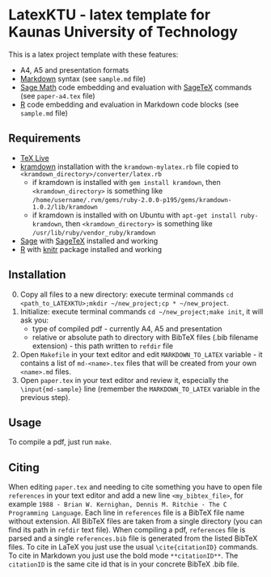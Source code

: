 # LatexKTU - latex template for Kaunas University of Technology

This is a latex project template with these features:

* A4, A5 and presentation formats
* [Markdown](http://daringfireball.net/projects/markdown/) syntax (see `sample.md` file)
* [Sage Math](http://www.sagemath.org/) code embedding and evaluation with [SageTeX](http://www.sagemath.org/doc/tutorial/sagetex.html) commands (see `paper-a4.tex` file)
* [R](http://www.r-project.org/) code embedding and evaluation in Markdown code blocks (see `sample.md` file)

## Requirements

* [TeX Live](http://www.tug.org/texlive/)
* [kramdown](http://kramdown.gettalong.org/) installation with the `kramdown-mylatex.rb` file copied to `<kramdown_directory>/converter/latex.rb`
  * if kramdown is installed with `gem install kramdown`, then `<kramdown_directory>` is something like `/home/username/.rvm/gems/ruby-2.0.0-p195/gems/kramdown-1.0.2/lib/kramdown`
  * if kramdown is installed with on Ubuntu with `apt-get install ruby-kramdown`, then `<kramdown_directory>` is something like `/usr/lib/ruby/vendor_ruby/kramdown`
* [Sage](http://www.sagemath.org/) with [SageTeX](http://www.sagemath.org/doc/tutorial/sagetex.html) installed and working
* [R](http://www.r-project.org/) with [knitr](http://yihui.name/knitr/) package installed and working

## Installation

0. Copy all files to a new directory: execute terminal commands `cd <path_to_LATEXKTU>;mkdir ~/new_project;cp * ~/new_project`.
0. Initialize: execute terminal commands `cd ~/new_project;make init`, it will ask you:
   * type of compiled pdf - currently A4, A5 and presentation
   * relative or absolute path to directory with BibTeX files (.bib filename extension) - this path written to `refdir` file
0. Open `Makefile` in your text editor and edit `MARKDOWN_TO_LATEX` variable - it contains a list of `md-<name>.tex` files that will be created from your own `<name>.md` files.
0. Open `paper.tex` in your text editor and review it, especially the `\input{md-sample}` line (remember the `MARKDOWN_TO_LATEX` variable in the previous step).

## Usage

To compile a pdf, just run `make`.

## Citing

When editing `paper.tex` and needing to cite something you have to open file `references` in your text editor and add a new line `<my_bibtex_file>`, for example `1988 - Brian W. Kernighan, Dennis M. Ritchie - The C Programming Language`.
Each line in `references` file is a BibTeX file name without extension.
All BibTeX files are taken from a single directory (you can find its path in `refdir` text file).
When compiling a pdf, `references` file is parsed and a single `references.bib` file is generated from the listed BibTeX files.
To cite in LaTeX you just use the usual `\cite{citationID}` commands.
To cite in Markdown you just use the bold mode `**citationID**`.
The `citationID` is the same cite id that is in your concrete BibTeX .bib file.
